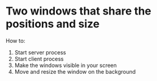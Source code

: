 # Two windows that share the positions and size

How to:
1) Start server process
2) Start client process
3) Make the windows visible in your screen
4) Move and resize the window on the background

